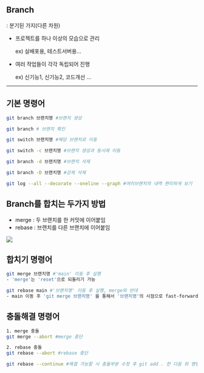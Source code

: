 ## Branch

: 분기된 가지(다른 차원)

- 프로젝트를 하나 이상의 모습으로 관리

  ex) 실배포용, 테스트서버용...

- 여러 작업들이 각각 독립되어 진행

  ex) 신기능1, 신기능2, 코드개선 ...

---

## 기본 명령어

```bash
git branch 브랜치명 #브랜치 생성

git branch # 브랜치 확인

git switch 브랜치명 #해당 브랜치로 이동

git switch -c 브랜치명 #브랜치 생성과 동시에 이동

git branch -d 브랜치명 #브랜치 삭제

git branch -D 브랜치명 #강제 삭제

git log --all --decorate --oneline --graph #여러브랜치의 내역 편리하게 보기
```

## Branch를 합치는 두가지 방법

- merge : 두 브랜치를 한 커밋에 이어붙임
- rebase : 브랜치를 다른 브랜치에 이어붙임

<img src="https://1drv.ms/i/s!AowQ-jL0dAJCgZVoDgqILfm_trzHhQ?e=CBKx0T">

## 합치기 명령어

```bash
git merge 브랜치명 #'main' 이동 후 실행
- 'merge'는 'reset'으로 되돌리기 가능

git rebase main #'브랜치명' 이동 후 실행, merge와 반대
- main 이동 후 'git merge 브랜치명' 을 통해서 '브랜치명'의 시점으로 fast-forward
```

## 충돌해결 명령어

```bash
1. merge 충돌
git merge --abort #merge 중단

2. rebase 충돌
git rebase --abort #rebase 중단

git rebase --continue #해결 가능할 시 충돌부분 수정 후 git add . 한 다음 위 명령어로 계속
```
